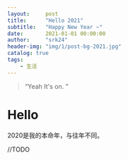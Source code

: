 ```yaml
---
layout:     post
title:      "Hello 2021"
subtitle:   "Happy New Year ~"
date:       2021-01-01 00:00:00
author:     "srk24"
header-img: "img/1/post-bg-2021.jpg"
catalog: true
tags:
    - 生活
---
```


> “Yeah It's on. ”

# Hello
2020是我的本命年，与往年不同。

//TODO
